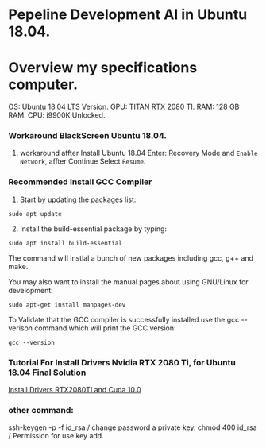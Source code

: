 # Pepeline Development AI in Ubuntu 18.04. 

# Overview my specifications computer. 
OS: Ubuntu 18.04 LTS Version. 
GPU: TITAN RTX 2080 TI. 
RAM: 128 GB RAM.
CPU: i9900K Unlocked. 

### Workaround BlackScreen Ubuntu 18.04.
1. workaround affter Install Ubuntu 18.04 
Enter:  Recovery Mode and `Enable Network`, affter Continue Select `Resume`. 

### Recommended Install GCC Compiler 

1. Start by updating the packages list: 

`sudo apt update`

2. Install the build-essential package by typing:

`sudo apt install build-essential`
 
The command will instlal a bunch of new packages including gcc, g++ and make.

You may also want to install the manual pages about using GNU/Linux for development:

`sudo apt-get install manpages-dev`

To Validate that the GCC compiler is successfully installed use the gcc --verison command which will print the GCC version:

`gcc --version`


### Tutorial For Install Drivers Nvidia RTX 2080 Ti, for Ubuntu 18.04 Final Solution

[Install Drivers  RTX2080TI and Cuda 10.0](ttps://medium.com/better-programming/how-to-install-nvidia-drivers-and-cuda-10-0-for-rtx-2080-ti-gpu-on-ubuntu-16-04-18-04-ce32e4edf1c0)


  


### other command: 
ssh-keygen -p -f id_rsa / change password a private key.
chmod 400 id_rsa / Permission for use key add.

